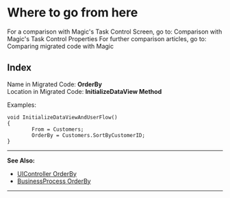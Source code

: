 ﻿# Where to go from here

For a comparison with Magic's Task Control Screen, go to: Comparison with Magic's Task Control Properties
For further comparison articles, go to: Comparing migrated code with Magic

## Index

Name in Migrated Code: **OrderBy**  
Location in Migrated Code: **InitializeDataView Method**  

Examples:
```csdiff 
void InitializeDataViewAndUserFlow()
{
        From = Customers;
        OrderBy = Customers.SortByCustomerID;
}
```
---
**See Also:**
* [UIController OrderBy](http://www.fireflymigration.com/reference/html/P_Firefly_Box_UIController_OrderBy.htm)  
* [BusinessProcess OrderBy](http://www.fireflymigration.com/reference/html/P_Firefly_Box_BusinessProcess_OrderBy.htm)  
----